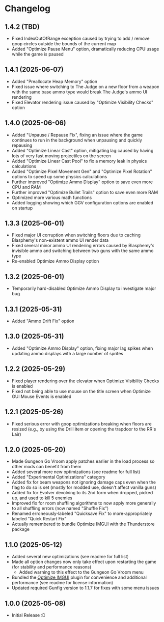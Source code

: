 # Changelog

## 1.4.2 (TBD)

- Fixed IndexOutOfRange exception caused by trying to add / remove goop circles outside the bounds of the current map
- Added "Optimize Pause Menu" option, dramatically reducing CPU usage while the game is paused

## 1.4.1 (2025-06-07)

- Added "Preallocate Heap Memory" option
- Fixed issue where switching to The Judge on a new floor from a weapon with the same base ammo type would break The Judge's ammo UI rendering
- Fixed Elevator rendering issue caused by "Optimize Visibility Checks" option

## 1.4.0 (2025-06-06)

- Added "Unpause / Repause Fix", fixing an issue where the game continues to run in the background when unpausing and quickly repausing 
- Added "Optimize Linear Cast" option, mitigating lag caused by having lots of very fast moving projectiles on the screen
- Added "Optimize Linear Cast Pool" to fix a memory leak in physics calculations
- Added "Optimize Pixel Movement Gen" and "Optimize Pixel Rotation" options to speed up some physics calculations
- Further improved "Optimize Ammo Display" option to save even more CPU and RAM
- Further improved "Optimize Bullet Trails" option to save even more RAM
- Optimized more various math functions
- Added logging showing which GGV configuration options are enabled on startup

## 1.3.3 (2025-06-01)

- Fixed major UI corruption when switching floors due to caching Blasphemy's non-existent ammo UI render data
- Fixed several minor ammo UI rendering errors caused by Blasphemy's invisible ammo and switching between two guns with the same ammo type
- Re-enabled Optimize Ammo Display option

## 1.3.2 (2025-06-01)

- Temporarily hard-disabled Optimize Ammo Display to investigate major bug

## 1.3.1 (2025-05-31)

- Added "Ammo Drift Fix" option

## 1.3.0 (2025-05-31)

- Added "Optimize Ammo Display" option, fixing major lag spikes when updating ammo displays with a large number of sprites

## 1.2.2 (2025-05-29)

- Fixed player rendering over the elevator when Optimize Visibility Checks is enabled
- Fixed not being able to use mouse on the title screen when Optimize GUI Mouse Events is enabled

## 1.2.1 (2025-05-26)

- Fixed serious error with goop optimizations breaking when floors are resized (e.g., by using the Drill item or opening the trapdoor to the RR's Lair)

## 1.2.0 (2025-05-20)

- Made Gungeon Go Vroom apply patches earlier in the load process so other mods can benefit from them
- Added several more new optimizations (see readme for full list)
- Added "Experimental Optimizations" category
- Added fix for beam weapons not ignoring damage caps even when the flag to do so is set (mostly for modded use, doesn't affect vanilla guns)
- Added fix for Evolver devolving to its 2nd form when dropped, picked up, and used to kill 5 enemies
- Improved fix for room shuffling algorithms to now apply more generally to all shuffling errors (now named "Shuffle Fix")
- Renamed erroneously-labeled "Quicksave Fix" to more-appropriately labeled "Quick Restart Fix" 
- Actually remembered to bundle Optimize IMGUI with the Thunderstore package

## 1.1.0 (2025-05-12)

- Added several new optimizations (see readme for full list)
- Made all option changes now only take effect upon restarting the game (for stability and performance reasons)
  - Added warning to this effect to the Gungeon Go Vroom menu
- Bundled the [Optimize IMGUI](https://github.com/BepInEx/BepInEx.Utility) plugin for convenience and additional performance (see readme for license information) 
- Updated required Gunfig version to 1.1.7 for fixes with some menu issues

## 1.0.0 (2025-05-08)

- Initial Release :D
